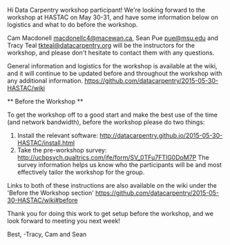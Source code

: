 Hi Data Carpentry workshop participant! We're looking forward to the workshop at HASTAC on May 30-31, and have some information below on logistics and what to do before the workshop.

Cam Macdonell <macdonellc4@macewan.ca>, Sean Pue <pue@msu.edu> and Tracy Teal <tkteal@datacarpentry.org>
will be the instructors for the workshop, and please don't hesitate to contact 
them with any questions.

General information and logistics for the workshop is available at the wiki, and it will continue to be updated before and throughout the workshop with any additional information.
https://github.com/datacarpentry/2015-05-30-HASTAC/wiki

** Before the Workshop **

To get the workshop off to a good start and make the best use of the time (and network bandwidth), before the workshop please do two things:
1. Install the relevant software: 
http://datacarpentry.github.io/2015-05-30-HASTAC/install.html
2. Take the pre-workshop survey: 
http://ucbpsych.qualtrics.com/jfe/form/SV_0TFu7FTlG0DoM7P
The survey information helps us know who the participants will be and most effectively tailor the workshop for the group.

Links to both of these instructions are also available on the wiki under the 
'Before the Workshop section'
https://github.com/datacarpentry/2015-05-30-HASTAC/wiki#before

Thank you for doing this work to get setup before the workshop, and we look forward to meeting you next week!

Best,
-Tracy, Cam and Sean